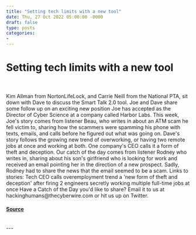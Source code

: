 ```yaml
---
title: "Setting tech limits with a new tool"
date: Thu, 27 Oct 2022 05:00:00 -0000
draft: false
type: posts
categories: 
- 
---
```

# Setting tech limits with a new tool

<br/>

<br/>
Kim Allman from NortonLifeLock, and Carrie Neill from the National PTA, sit down with Dave to discuss the Smart Talk 2.0 tool. Joe and Dave share some follow up on an exciting new position Joe has accepted as the Director of Cyber Science at a company called Harbor Labs. This week, Joe's story comes from listener Beau, who writes in about an ATM scam he fell victim to, sharing how the scammers were spamming his phone with texts, emails, and calls before he figured out what was going on. Dave's story follows the growing new trend of overworking, or having two remote jobs at once and working at both. One company's CEO calls it a form of theft and deception. Our catch of the day comes from listener Rodney who writes in, sharing about his son's girlfriend who is looking for work and received an email pointing her in the direction of a new prospect. Sadly, Rodney had to share the news that the email seemed to be a scam. Links to stories: Tech CEO calls overemployment trend a 'new form of theft and deception' after firing 2 engineers secretly working multiple full-time jobs at once Have a Catch of the Day you'd like to share? Email it to us at hackinghumans@thecyberwire.com or hit us up on Twitter.

#### [Source](https://thecyberwire.com/podcasts/hacking-humans/218/notes)

<br/>
---
